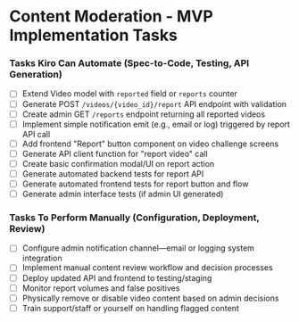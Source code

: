 # Content Moderation - MVP Implementation Tasks

### Tasks Kiro Can Automate (Spec-to-Code, Testing, API Generation)

- [ ] Extend Video model with `reported` field or `reports` counter  
- [ ] Generate POST `/videos/{video_id}/report` API endpoint with validation  
- [ ] Create admin GET `/reports` endpoint returning all reported videos  
- [ ] Implement simple notification emit (e.g., email or log) triggered by report API call  
- [ ] Add frontend "Report" button component on video challenge screens  
- [ ] Generate API client function for "report video" call  
- [ ] Create basic confirmation modal/UI on report action  
- [ ] Generate automated backend tests for report API  
- [ ] Generate automated frontend tests for report button and flow  
- [ ] Generate admin interface tests (if admin UI generated)  

### Tasks To Perform Manually (Configuration, Deployment, Review)

- [ ] Configure admin notification channel—email or logging system integration  
- [ ] Implement manual content review workflow and decision processes  
- [ ] Deploy updated API and frontend to testing/staging  
- [ ] Monitor report volumes and false positives  
- [ ] Physically remove or disable video content based on admin decisions  
- [ ] Train support/staff or yourself on handling flagged content  
